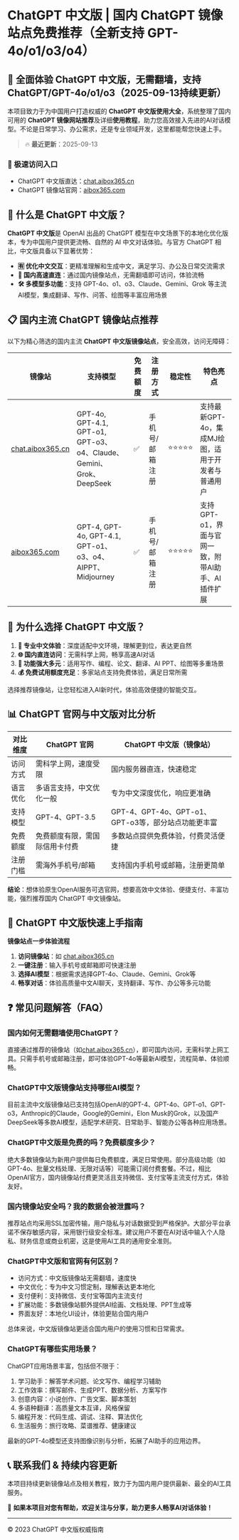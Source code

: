 # ChatGPT 中文版 | 国内 ChatGPT 镜像站点免费推荐（全新支持 GPT-4o/o1/o3/o4）

## 📢 全面体验 ChatGPT 中文版，无需翻墙，支持 ChatGPT/GPT-4o/o1/o3（2025-09-13持续更新）

本项目致力于为中国用户打造权威的 **ChatGPT 中文版使用大全**，系统整理了国内可用的 **ChatGPT 镜像网站推荐**及详细**使用教程**，助力您高效接入先进的AI对话模型。不论是日常学习、办公需求，还是专业领域开发，这里都能帮您快速上手。

> 🔥 **最近更新**：2025-09-13

### 🚀 极速访问入口

- ChatGPT 中文版直达：[chat.aibox365.cn](https://chat.aibox365.cn)
- ChatGPT 镜像站官网：[aibox365.com](https://aibox365.com)

## 🤔 什么是 ChatGPT 中文版？

**ChatGPT 中文版**是 OpenAI 出品的 ChatGPT 模型在中文场景下的本地化优化版本，专为中国用户提供更流畅、自然的 AI 中文对话体验。与官方 ChatGPT 相比，中文版具备以下显著优势：

- **🈶 优化中文交互**：更精准理解和生成中文，满足学习、办公及日常交流需求
- **🚀 国内高速直连**：通过国内镜像站点，无需翻墙即可访问，体验流畅
- **🛠️ 多模型多功能**：支持 GPT-4o、o1、o3、Claude、Gemini、Grok 等主流AI模型，集成翻译、写作、问答、绘图等丰富应用场景

## 📋 国内主流 ChatGPT 镜像站点推荐

以下为精心筛选的国内主流 **ChatGPT 中文版镜像站点**，安全高效，访问无障碍：

| 镜像站 | 支持模型 | 免费额度 | 注册方式 | 稳定性 | 特色亮点 |
|--------|----------|----------|----------|--------|----------|
| [chat.aibox365.cn](https://chat.aibox365.cn) | GPT-4o, GPT-4.1, GPT-o1, GPT-o3、o4、Claude、Gemini、Grok、DeepSeek | ✅ | 手机号/邮箱注册 | ⭐⭐⭐⭐⭐ | 支持最新GPT-4o，集成MJ绘图，适用于开发者与普通用户 |
| [aibox365.com](https://aibox365.com) | GPT-4, GPT-4o, GPT-4.1, GPT-o1、o3、o4、AIPPT、Midjourney | ✅ | 手机号/邮箱注册 | ⭐⭐⭐⭐⭐ | 支持GPT-o1，界面与官网一致，附带AI助手、AI插件扩展 |

## 🌟 为什么选择 ChatGPT 中文版？

1. **📝 专业中文体验**：深度适配中文环境，理解更到位，表达更自然
2. **🌐 国内直连访问**：无需科学上网，畅享高速AI对话
3. **🎯 功能强大多元**：适用写作、编程、论文、翻译、AI PPT、绘图等多重场景
4. **💰 免费试用额度充足**：多家站点支持免费体验，满足日常所需

选择推荐镜像站，让您轻松进入AI新时代，体验高效便捷的智能交互。

## 📊 ChatGPT 官网与中文版对比分析

| 对比维度 | ChatGPT 官网 | ChatGPT 中文版（镜像站） |
|----------|--------------|---------------------------|
| 访问方式 | 需科学上网，速度受限 | 国内服务器直连，快速稳定 |
| 语言优化 | 多语言支持，中文优化一般 | 专为中文深度优化，响应更准确 |
| 支持模型 | GPT-4、GPT-3.5 | GPT-4、GPT-4o、GPT-o1、GPT-o3等，部分站点功能更丰富 |
| 免费额度 | 免费额度有限，需国际信用卡付费 | 多数站点提供免费体验，付费灵活便捷 |
| 注册门槛 | 需海外手机号/邮箱 | 支持国内手机号或邮箱，注册更简单 |

**结论**：想体验原生OpenAI服务可选官网，想要高效中文体验、便捷支付、丰富功能，强烈推荐国内 ChatGPT 中文镜像站。

## 📝 ChatGPT 中文版快速上手指南

**镜像站点一步体验流程**

1. **访问镜像站**：如 [chat.aibox365.cn](https://chat.aibox365.cn)
2. **一键注册**：输入手机号或邮箱即可快速注册
3. **选择AI模型**：根据需求选择GPT-4o、Claude、Gemini、Grok等
4. **畅享对话**：体验高质量中文AI聊天，支持翻译、写作、办公等多元功能

## ❓ 常见问题解答（FAQ）

### 国内如何无需翻墙使用ChatGPT？

直接通过推荐的镜像站（如[chat.aibox365.cn](https://chat.aibox365.cn)），即可国内访问，无需科学上网工具。只需手机号或邮箱注册，即可体验GPT-4o等最新AI模型，流程简单、体验顺畅。

### ChatGPT中文版镜像站支持哪些AI模型？

目前主流中文版镜像站已支持包括OpenAI的GPT-4、GPT-4o、GPT-o1、GPT-o3，Anthropic的Claude，Google的Gemini，Elon Musk的Grok，以及国产DeepSeek等多款AI模型，适配学术研究、日常助手、智能办公等各种应用场景。

### ChatGPT中文版是免费的吗？免费额度多少？

绝大多数镜像站为新用户提供每日免费额度，满足日常使用。部分高级功能（如GPT-4o、批量文档处理、无限对话等）可能需订阅付费套餐。不过，相比OpenAI官方，国内镜像站付费更灵活且支持微信、支付宝等主流支付方式，体验友好。

### 国内镜像站安全吗？我的数据会被泄露吗？

推荐站点均采用SSL加密传输，用户隐私与对话数据受到严格保护。大部分平台承诺不保存敏感内容，采用银行级安全标准。建议用户不要在AI对话中输入个人隐私、财务信息或商业机密，这是使用AI工具的通用安全准则。

### ChatGPT中文版和官网有何区别？

- 访问方式：中文版镜像站无需翻墙，速度快
- 中文优化：专为中文习惯定制，理解表达更本地化
- 支付便利：支持微信、支付宝等国内主流支付
- 扩展功能：多数镜像站额外提供AI绘画、文档处理、PPT生成等
- 界面友好：本地化UI设计，体验更贴合国内用户

总体来说，中文版镜像站更适合国内用户的使用习惯和日常需求。

### ChatGPT有哪些实用场景？

ChatGPT应用场景丰富，包括但不限于：
1. 学习助手：解答学术问题、论文写作、编程学习辅助
2. 工作效率：撰写邮件、生成PPT、数据分析、方案写作
3. 创意内容：小说创作、广告文案、脚本策划
4. 多语种翻译：高质量文本互译，风格保留
5. 编程开发：代码生成、调试、注释、算法优化
6. 生活服务：旅行攻略、菜谱推荐、健康建议

最新的GPT-4o模型还支持图像识别与分析，拓展了AI助手的应用边界。

## 📞 联系我们 & 持续内容更新

本项目持续更新镜像站点及相关教程，致力于为国内用户提供最新、最全的AI工具服务。

🌟 **如果本项目对您有帮助，欢迎关注与分享，助力更多人畅享AI对话体验！**

---

© 2023 ChatGPT 中文版权威指南
